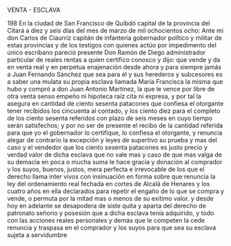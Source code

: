 VENTA - ESCLAVA

198 En la ciudad de San Francisco de Quibdó capital de la provincia del Citará a diez y seis días del mes de marzo de mil ochocientos ocho: Ante mí don Carlos de Ciaurriz capitán de infantería gobernador político y militar de estas provincias y de los testigos con quienes actúo por impedimento del único escribano pareció presente Don Ramón de Diego administrador particular de reales rentas a quien certifico conosco y dijo: que vende y da en venta real y en perpetua enajenación desde ahora y para siempre jamás a Juan Fernando Sánchez que sea para él y sus herederos y subcesores es a saber una mulata su propia esclava llamada María Francisca la misma que hubo y compró a don Juan Antonio Martínez, la que le vence por libre de otra venta senso empeño ni hipoteca raíz cita ni expresa, y por tal la asegura en cantidad de ciento sesenta patacones que confiesa el otorgante tener recibidos los cincuenta al contado, y los ciento diez para el completo de los ciento sesenta referidos con plazo de seis meses en cuyo tiempo serán satisfechos; y por no ser de presente el recibo de la cantidad referida para que yo el gobernador lo certifique, lo confiesa el otorgante, y renuncia alegar de contrario la excepción y leyes de supertivo su prueba y mas del caso y el vendedor que los ciento sesenta patacones es justo precio y verdad valor de dicha esclava que no vale mas y caso de que mas valga de su demacia en poca o mucha suma le hace gracia y donación al comprador y los suyos, buenos, justos, mera perfecta e irrevocable de los que el derecho llama inter vivos con insinuación en forma sobre que renuncia la ley del ordenamiento real fechada en cortes de Alcalá de Henares y los cuatro años en ella declarados para repetir el engaño de lo que se compra y vende, o permuta por la mitad mas o menos de su exitimo valor. y desde hoy en adelante se desapodera de siste quita y aparta del derecho de patronato señorio y posesión que a dicha esclava tenía adquirido, y todo con las acciones reales personales y demás que le competen la cede renuncia y traspasa en el comprador y los suyos para que sea su esclava sujeta a servidumbre
